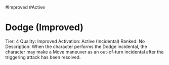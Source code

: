 #Improved 
#Active 

# Dodge (Improved)
Tier: 4
Quality: Improved
Activation: Active (Incidental)
Ranked: No
Description: When the character performs the Dodge incidental, the character may make a Move maneuver as an out-of-turn incidental after the triggering attack has been resolved.